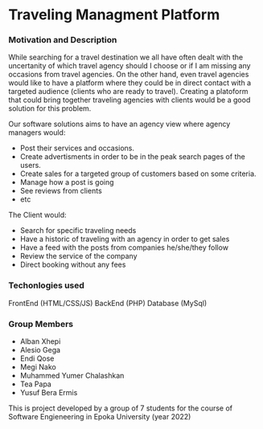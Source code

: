 # Traveling Managment Platform

### Motivation and Description
While searching for a travel destination we all have often dealt with the uncertanity of which travel agency should I choose or if I am missing any occasions from travel agencies. On the other hand, even travel agencies would like to have a platform where they could be in direct contact with a targeted audience (clients who are ready to travel). Creating a platoform that could bring together traveling agencies with clients would be a good solution for this problem. 

Our software solutions aims to have an agency view where agency managers would:
* Post their services and occasions.
* Create advertisments in order to be in the peak search pages of the users.
* Create sales for a targeted group of customers based on some criteria.
* Manage how a post is going
* See reviews from clients
* etc

The Client would:
* Search for specific traveling needs
* Have a historic of traveling with an agency in order to get sales
* Have a feed with the posts from companies he/she/they follow
* Review the service of the company
* Direct booking without any fees

### Techonlogies used

FrontEnd (HTML/CSS/JS)
BackEnd (PHP)
Database (MySql)


### Group Members
* Alban Xhepi
* Alesio Gega
* Endi Qose
* Megi Nako
* Muhammed Yumer Chalashkan
* Tea Papa
* Yusuf Bera Ermis



This is project developed by a group of 7 students for the course of Software Engieneering in Epoka University (year 2022)
